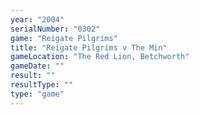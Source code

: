 ```yaml
---
year: "2004"
serialNumber: "0302" 
game: "Reigate Pilgrims"
title: "Reigate Pilgrims v The Min"
gameLocation: "The Red Lion, Betchworth"
gameDate: ""
result: ""
resultType: ""
type: "game"
---
```

